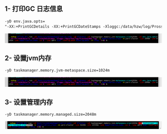 ## 1- 打印GC 日志信息

``` reStructuredText
-yD env.java.opts=
"-XX:+PrintGCDetails -XX:+PrintGCDateStamps -Xloggc:/data/hzw/log/ProssesEndGC.log"
```

![1676279833460](assets/1676279833460.png)



## 2- 设置jvm内存

``` reStructuredText
-yD taskmanager.memory.jvm-metaspace.size=1024m
```

![1676279833460](assets/1676279833460.png)



## 3- 设置管理内存

``` reStructuredText
-yD taskmanager.memory.managed.size=2048m
```

![1676280185491](assets/1676280185491.png)





